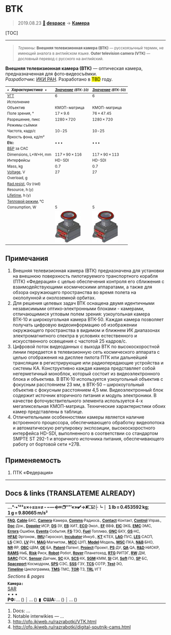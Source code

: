 # ВТК
> 2019.08.23 **[🚀](../index/index.md) [despace](index.md)** → **[Камера](camera.md)**

[TOC]

---

> <small>*Термины:* **Внешняя телевизионная камера (ВТК)** — русскоязычный термин, не имеющий аналога в английском языке. **Outer television camera (VTK)** — дословный перевод с русского на английский.</small>

**Внешняя телевизионная камера (ВТК)** — оптическая камера, предназначенная для фото‑видеосъёмки.  
*Разработчик:* [ИКИ РАН](ики_ран.md). Разработано в <mark>TBD</mark> году.

<small>

|*•    Характеристика    •*|*[Значение](si.md) <small>(ВТК-10)</small>*|*[Значение](si.md) <small>(ВТК-50)</small>*|
|:--|:--|:--|
|[УГТ](trl.md)| 6  | 6  |
|Исполнение|   |   |
|Объектив| КМОП-матрица  | КМОП-матрица  |
|Поле зрения, °| 17 × 9.6  | 76 × 47.45  |
|Разрешение, пикс| 1280 × 720  | 1280 × 720  |
|Режимы съёмки|   |   |
|Частота, кадр/с| 10 ‑ 25  | 10 ‑ 25  |
|Яркость фона, кд/m²|   |   |
|**Etc:**|• • •|• • •|
|[ВБР](rams.md) за САС|   |   |
|Dimensions, L×W×H, mm| 117 × 90 × 116  | 117 × 90 × 113  |
|Интерфейсы| HD-SDI  | HD-SDI  |
|Mass, kg| 0.7  | 0.7  |
|[Voltage](voltage.md), V| 27  | 27  |
|Overload, g|   |   |
|[Rad.resist](ion_rad.md), Gy (rad)|   |   |
|Resource, h (y)|   |   |
|[Lifetime](lifetime.md), h (y)|   |   |
|[Тепловой режим](tcs.md), ℃|   |   |
|Consumption, W| 5  | 5  |
|| [![](f/cam/v/vtk_1050_pic1_thumb.jpg)](f/cam/v/vtk_1050_pic1.png) | [![](f/cam/v/vtk_1050_pic1_thumb.jpg)](f/cam/v/vtk_1050_pic1.png) |

</small>



<p style="page-break-after:always"> </p>

## Примечания
   1. Внешняя телевизионная камера (ВТК) предназначена для установки на внешнюю поверхность пилотируемого транспортного корабля (ПТК) «Федерация» с целью обеспечения контроля его сближения с взаимодействующими космическими аппаратами, а также для обзора окружающего пространства во время полета на окололунной и околоземной орбитах.
   1. Для решения целевых задач ВТК оснащена двумя идентичными независимыми оптико‑электронными блоками - камерами, отличающимися угловым полем зрения: узкоугольная камера ВТК-10 и широкоугольная камера ВТК-50. Каждая камера позволяет получать цифровую видеоинформацию об изображении окружающего пространства в видимом и ближнем ИК диапазонах электромагнитного спектра в условиях естественного и искусственного освещения с частотой 25 кадров/с.
   1. Цифровой поток видеоданных с выхода ВТК по высокоскоростной линии передается в телевизионную сеть космического аппарата с целью отображения на дисплее пилота ПТК или дальнейшей трансляции в регистрирующие или радиопередающие устройства и системы КА. Конструктивно каждая камера представляет собой негерметичный моноблок, который состоит из видеоэлектронного блока и объектива. В ВТК-10 используется узкоугольный объектив с фокусным расстоянием 23 мм, в ВТК-50 – широкоугольный объектив с фокусным расстоянием 4,5 мм. Видеоэлектронный блок содержит источник вторичного питания и модуль электроники. В качестве фоточувствительного элемента используется 4-х мегапиксельная КМОП-матрица. Технические характеристики обоих камер представлены в таблице.
   1. Отличительными особенностями камеры является наличие встроенного процессора, обеспечивающего обработку видеопотока и автоматическую регулировку экспозиции, высокоскоростного интерфейса HD-SDI, выполненного в соответствии со стандартом SMPTE ST 292-1 и вторичного источника питания, обеспечивающего работу от бортовой сети +27В.



## Применяемость
   1. ПТК «Федерация»





---

## Docs & links (TRANSLATEME ALREADY)
|…°·•¹²³±×÷≤≥≈≠ ‑ −— ⎆✉ ❐“”’«»✔→✘☐☑├┕┆ 1 lb = 0.453592 kg; 1 g = 9.80665 m/s²|
|:--|
|<small>**[FAQ](faq.md)**, **[Cable](cable.md)**·БКС, **[Camera](camera.md)**·Камера, **[Comms](comms.md)**·Радиосв., **[Contact](contact.md)**·Контакт, **[Control](control.md)**·Управ., **[Doc](doc.md)**·Док., **[Doppler](doppler.md)**·ИСР, **[DS](ds.md)**·ЗУ, **[EB](eb.md)**·ХИТ, **[ECO](ecology.md)**·Экол., **[EF](ef.md)**·ВВФ, **[ElC](elc.md)**·ЭКБ, **[EMC](emc.md)**·ЭМС, **[Errors](error.md)**·Ошибки, **[Events](event.md)**·События, **[FS](fs.md)**·ТЭО, **[Fuel](fuel.md)**·Топливо, **[GNC](gnc.md)**·БКУ, **[GS](scs.md)**·НС, **[HF&E](hfe.md)**·Эргоном., **[IMU](imu.md)**·Гироскоп, **[Incubator](incubator.md)**·Инкуб., **[KT](kt.md)**·КТЕХ, **[LAG](lag.md)**·ПУC, **[LES](les.md)**·САСП, **[LS](ls.md)**·СЖО, **[LV](lv.md)**·РН, **[MAG](mag.md)**·Магнитом., **[MCC](mcc.md)**·ЦУП, **[Model](model.md)**·Модель, **[MSC](sc.md)**·ПКА, **[N&B](nnb.md)**·БНО, **[NR](nr.md)**·ЯР, **[OBC](obc.md)**·ЦВМ, **[OE](oe.md)**·БА, **[Patent](патент.md)**·Патент, **[Project](project.md)**·Проект, **[PS](ps.md)**·ДУ, **[QA](quality.md)**·QA, **[R&D](rnd.md)**·НИОКР, **[RAMS](rams.md)**·НиБ, **[Risk](risk.md)**·Риск, **[Robot](robotics.md)**·Робот, **[Rover](rover.md)**·Планетоход, **[RTG](rtg.md)**·РИТЭГ, **[RW](rw.md)**·ДМ, **[SARC](sarc.md)**·ПСК, **[Sensor](sensor.md)**·Датчик, **[SC](sc.md)**·КА, **[SCS](scs.md)**·КК, **[SGM](sgm.md)**·КММ, **[SI](si.md)**·СИ, **[Soft](soft.md)**·ПО, **[SP](sp.md)**·БС, **[Spaceport](spaceport.md)**·Космодром, **[SPS](sps.md)**·СЭС, **[SSS](sss.md)**·ГЗУ, **[TCS](tcs.md)**·СОТР, **[Test](test.md)**·ЭО, **[Timeline](timeline.md)**·Циклограмма, **[TMS](tms.md)**·ТМС, **[TOR](tor.md)**·ТЗ, **[TRL](trl.md)**·УГТ</small>|
|*Sections & pages*|
|**`Камера:`**<br> [SAR](synthetic_aperture_radar.md) <br>• • •<br> **РФ:** … () ┊ … ()  ▮  **США:** … () ┊ … () |

   1. Docs: …
   1. Notable interwikies — …
   1. <http://ofo.ikiweb.ru/razrabotki/VTK.html>
   1. <http://ofo.ikiweb.ru/razrabotki/digital-sputnik-cams.html>
